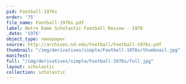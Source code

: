 ```yaml
---
pid: Football-1976s
order: '75'
file_name: Football-1976s.pdf
label: Notre Dame Scholastic Football Review - 1976
_date: '1976'
object_type: newspaper
source: http://archives.nd.edu/Football/Football-1976s.pdf
thumbnail: "/img/derivatives/simple/Football-1976s/thumbnail.jpg"
manifest:
full: "/img/derivatives/simple/Football-1976s/full.jpg"
layout: scholastic
collection: scholastic
---
```

